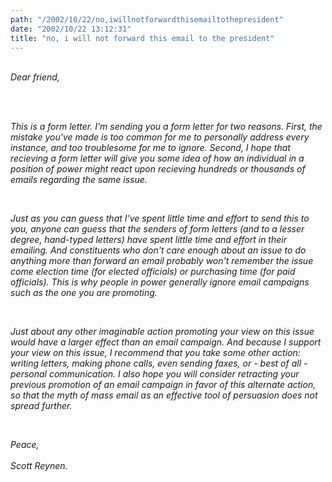 ```yaml
---
path: "/2002/10/22/no,iwillnotforwardthisemailtothepresident" 
date: "2002/10/22 13:12:31" 
title: "no, i will not forward this email to the president" 
---
```

<div style="font-style: italic;"><p><br>Dear friend,</p><br><p><br>This is a form letter. I'm sending you a form letter for two reasons. First, the mistake you've made is too common for me to personally address every instance, and too troublesome for me to ignore. Second, I hope that recieving a form letter will give you some idea of how an individual in a position of power might react upon recieving hundreds or thousands of emails regarding the same issue.</p><br><p>Just as you can guess that I've spent little time and effort to send this to you, anyone can guess that the senders of form letters (and to a lesser degree, hand-typed letters) have spent little time and effort in their emailing. And constituents who don't care enough about an issue to do anything more than forward an email probably won't remember the issue come election time (for elected officials) or purchasing time (for paid officials). This is why people in power generally ignore email campaigns such as the one you are promoting.</p><br><p>Just about any other imaginable action promoting your view on this issue would have a larger effect than an email campaign. And because I support your view on this issue, I recommend that you take some other action: writing letters, making phone calls, even sending faxes, or - best of all - personal communication. I also hope you will consider retracting your previous promotion of an email campaign in favor of this alternate action, so that the myth of mass email as an effective tool of persuasion does not spread further.</p><br><p>Peace,<br /><br>Scott Reynen.</p></div>